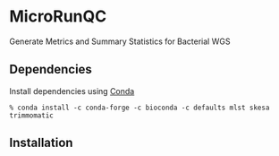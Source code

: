 # MicroRunQC
Generate Metrics and Summary Statistics for Bacterial WGS



## Dependencies 
Install dependencies using [Conda](https://bioconda.github.io/user/install.html)
```
% conda install -c conda-forge -c bioconda -c defaults mlst skesa trimmomatic

```
## Installation
